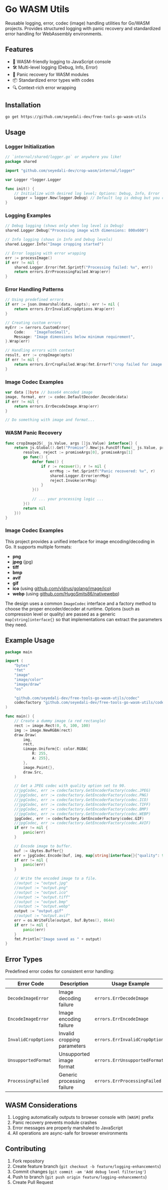 # Go WASM Utils

Reusable logging, error, codec (image) handling utilities for Go/WASM projects. Provides structured logging with panic recovery and standardized error handling for WebAssembly environments.

## Features
- 🚀 WASM-friendly logging to JavaScript console
- 🛠️ Multi-level logging (Debug, Info, Error)
- 🧨 Panic recovery for WASM modules
- 📦 Standardized error types with codes
- 🔍 Context-rich error wrapping

## Installation
```bash
go get https://github.com/seyedali-dev/free-tools-go-wasm-utils
```

## Usage

### Logger Initialization
```go
// `internal/shared/logger.go` or anywhere you like!
package shared

import "github.com/seyedali-dev/crop-wasm/internal/logger"

var Logger *logger.Logger

func init() {
    // Initialize with desired log level; Options: Debug, Info, Error
    Logger = logger.New(logger.Debug) // Default log is debug but you can use other levels with the same `Logger` instance
}
```

### Logging Examples
```go
// Debug logging (shows only when log level is Debug)
shared.Logger.Debug("Processing image with dimensions: 800x600")

// Info logging (shows in Info and Debug levels)
shared.Logger.Info("Image cropping started")

// Error logging with error wrapping
err := processImage()
if err != nil {
    shared.Logger.Error(fmt.Sprintf("Processing failed: %v", err))
    return errors.ErrProcessingFailed.Wrap(err)
}
```

### Error Handling Patterns
```go
// Using predefined errors
if err := json.Unmarshal(data, &opts); err != nil {
    return errors.ErrInvalidCropOptions.Wrap(err)
}

// Creating custom errors
myErr := &errors.CustomError{
    Code:    "ImageTooSmall",
    Message: "Image dimensions below minimum requirement",
}.Wrap(err)

// Handling errors with context
result, err := cropImage(opts)
if err != nil {
    return errors.ErrCropFailed.Wrap(fmt.Errorf("crop failed for image %s: %w", imageName, err))
}
```

### Image Codec Examples
```go
var data []byte // base64 encoded image
image, format, err := codec.DefaultDecoder.Decode(data)
if err != nil {
    return errors.ErrDecodeImage.Wrap(err)
}

// Do something with image and format...
```

### WASM Panic Recovery
```go
func cropImageJS(_ js.Value, args []js.Value) interface{} {
    return js.Global().Get("Promise").New(js.FuncOf(func(_ js.Value, promiseArgs []js.Value) interface{} {
        resolve, reject := promiseArgs[0], promiseArgs[1]
        go func() {
            defer func() {
                if r := recover(); r != nil {
                    errMsg := fmt.Sprintf("Panic recovered: %v", r)
                    shared.Logger.Error(errMsg)
                    reject.Invoke(errMsg)
                }
            }()
            
            // ... your processing logic ...
        }()
        return nil
    }))
}
```

### Image Codec Examples

This project provides a unified interface for image encoding/decoding in Go. It supports multiple formats:
- **png**
- **jpeg** (jpg)
- **tiff**
- **bmp**
- **avif**
- **gif**
- **ico** (using [github.com/vldrus/golang/image/ico](https://github.com/vldrus/golang))
- **webp** (using [github.com/HugoSmits86/nativewebp](https://github.com/HugoSmits86/nativewebp))

The design uses a common `ImageCodec` interface and a factory method to choose the proper encoder/decoder at runtime. Options (such as compression level or quality) are passed as a generic `map[string]interface{}` so that implementations can extract the parameters they need.

## Example Usage

```go
package main

import (
	"bytes"
	"fmt"
	"image"
	"image/color"
	"image/draw"
	"os"

	"github.com/seyedali-dev/free-tools-go-wasm-utils/codec"
	codecfactory "github.com/seyedali-dev/free-tools-go-wasm-utils/codec/factory"
)

func main() {
	// Create a dummy image (a red rectangle)
	rect := image.Rect(0, 0, 100, 100)
	img := image.NewRGBA(rect)
	draw.Draw(
		img,
		rect,
		&image.Uniform{C: color.RGBA{
			R: 255,
			A: 255},
		},
		image.Point{},
		draw.Src,
	)

	// Get a JPEG codec with quality option set to 90.
	//jpgCodec, err := codecfactory.GetEncoderFactory(codec.JPEG)
	//jpgCodec, err := codecfactory.GetEncoderFactory(codec.PNG)
	//jpgCodec, err := codecfactory.GetEncoderFactory(codec.ICO)
	//jpgCodec, err := codecfactory.GetEncoderFactory(codec.TIFF)
	//jpgCodec, err := codecfactory.GetEncoderFactory(codec.BMP)
	//jpgCodec, err := codecfactory.GetEncoderFactory(codec.WEBP)
	jpgCodec, err := codecfactory.GetEncoderFactory(codec.GIF)
	//jpgCodec, err := codecfactory.GetEncoderFactory(codec.AVIF)
	if err != nil {
		panic(err)
	}

	// Encode image to buffer.
	buf := &bytes.Buffer{}
	err = jpgCodec.Encode(buf, img, map[string]interface{}{"quality": 90})
	if err != nil {
		panic(err)
	}

	// Write the encoded image to a file.
	//output := "output.jpg"
	//output := "output.png"
	//output := "output.ico"
	//output := "output.tiff"
	//output := "output.bmp"
	//output := "output.webp"
	output := "output.gif"
	//output := "output.avif"
	err = os.WriteFile(output, buf.Bytes(), 0644)
	if err != nil {
		panic(err)
	}
	fmt.Println("Image saved as " + output)
}

```

## Error Types
Predefined error codes for consistent error handling:

| Error Code            | Description                          | Usage Example               |
|-----------------------|--------------------------------------|-----------------------------|
| `DecodeImageError`    | Image decoding failure               | `errors.ErrDecodeImage`     |
| `EncodeImageError`    | Image encoding failure               | `errors.ErrEncodeImage`     |
| `InvalidCropOptions`  | Invalid cropping parameters          | `errors.ErrInvalidCropOptions` |
| `UnsupportedFormat`   | Unsupported image format             | `errors.ErrUnsupportedFormat` |
| `ProcessingFailed`    | Generic processing failure           | `errors.ErrProcessingFailed` |

## WASM Considerations
1. Logging automatically outputs to browser console with `[WASM]` prefix
2. Panic recovery prevents module crashes
3. Error messages are properly marshaled to JavaScript
4. All operations are async-safe for browser environments

## Contributing
1. Fork repository
2. Create feature branch (`git checkout -b feature/logging-enhancements`)
3. Commit changes (`git commit -am 'Add debug level filtering'`)
4. Push to branch (`git push origin feature/logging-enhancements`)
5. Create Pull Request
